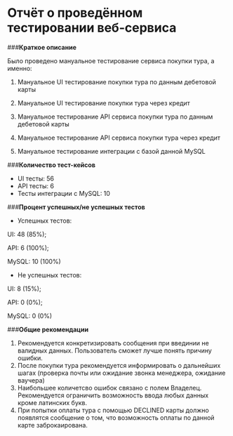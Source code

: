 # **Отчёт о проведённом тестировании веб-сервиса**

###**Краткое описание**

Было проведено мануальное тестирование сервиса покупки тура, а именно:

1. Мануальное UI тестирование покупки тура по данным дебетовой карты

2. Мануальное UI тестирование покупки тура через кредит

3. Мануальное тестирование API сервиса покупки тура по данным дебетовой карты

4. Мануальное тестирование API сервиса покупки тура через кредит

5. Мануальное тестирование интеграции с базой данной MySQL

###**Количество тест-кейсов**
 
- UI тесты: 56
- API тесты: 6
- Тесты интеграции с MySQL: 10

###**Процент успешных/не успешных тестов**
- Успешных тестов: 
  
UI: 48 (85%);
  
API: 6 (100%);
  
MySQL: 10 (100%)

- Не успешных тестов:
  
UI: 8 (15%);
  
API: 0 (0%);
 
MySQL: 0 (0%)

###**Общие рекомендации**

1. Рекомендуется конкретизировать сообщения при введинии не валидных данных. Пользователь сможет лучше понять причину ошибки.
2. После покупки тура рекомендуется информировать о дальнейших шагах (проверка почты или ожидание звонка менеджера, ожидание ваучера)
3. Наибольшее количетсво ошибок связано с полем Владелец. Рекомендуется ограничить возможность ввода любых данных кроме латинских букв.
4. При попытки оплаты тура с помощью DECLINED карты должно появлятся сообщение о том, что возможность оплаты по данной карте заброкаирована.
